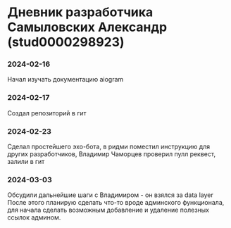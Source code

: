 # Дневник разработчика Самыловских Александр (stud0000298923)

### 2024-02-16
Начал изучать документацию aiogram

### 2024-02-17
Создал репозиторий в гит

### 2024-02-23
Сделал простейшего эхо-бота, в ридми поместил инструкцию для других разработчиков, Владимир Чаморцев проверил пулл реквест, залили в гит

### 2024-03-03
Обсудили дальнейшие шаги с Владимиром - он взялся за data layer
После этого планирую сделать что-то вроде админского функционала, для начала сделать возможным добавление и удаление полезных ссылок админом.